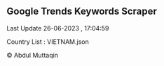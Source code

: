 

## Google Trends Keywords Scraper 
 
Last Update 26-06-2023 , 17:04:59

Country List :
VIETNAM.json



© Abdul Muttaqin 
